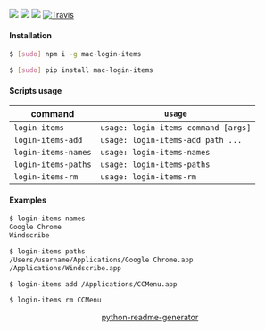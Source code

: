 <!--
https://pypi.org/project/readme-generator/
https://pypi.org/project/python-readme-generator/
-->

[![](https://img.shields.io/badge/OS-macOS-blue.svg?longCache=True)]()
[![](https://img.shields.io/pypi/v/mac-login-items.svg?maxAge=3600)](https://pypi.org/project/mac-login-items/)
[![](https://img.shields.io/npm/v/mac-login-items.svg?maxAge=3600)](https://www.npmjs.com/package/mac-login-items)
[![Travis](https://api.travis-ci.org/looking-for-a-job/mac-login-items.svg?branch=master)](https://travis-ci.org/looking-for-a-job/mac-login-items/)

#### Installation
```bash
$ [sudo] npm i -g mac-login-items
```
```bash
$ [sudo] pip install mac-login-items
```

#### Scripts usage
command|`usage`
-|-
`login-items` |`usage: login-items command [args]`
`login-items-add` |`usage: login-items-add path ...`
`login-items-names` |`usage: login-items-names`
`login-items-paths` |`usage: login-items-paths`
`login-items-rm` |`usage: login-items-rm`

#### Examples
```bash
$ login-items names
Google Chrome
Windscribe
```

```bash
$ login-items paths
/Users/username/Applications/Google Chrome.app
/Applications/Windscribe.app
```

```bash
$ login-items add /Applications/CCMenu.app
```

```bash
$ login-items rm CCMenu
```

<p align="center">
    <a href="https://pypi.org/project/python-readme-generator/">python-readme-generator</a>
</p>